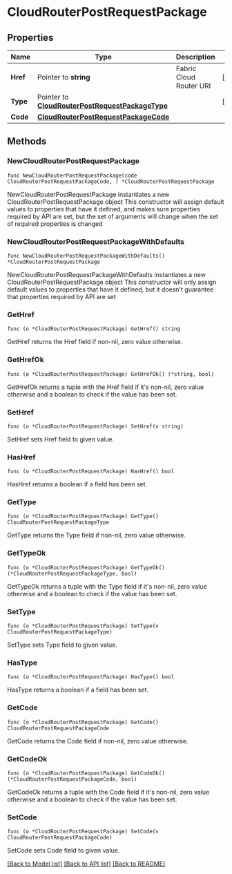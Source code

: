 # CloudRouterPostRequestPackage

## Properties

Name | Type | Description | Notes
------------ | ------------- | ------------- | -------------
**Href** | Pointer to **string** | Fabric Cloud Router URI | [optional] 
**Type** | Pointer to [**CloudRouterPostRequestPackageType**](CloudRouterPostRequestPackageType.md) |  | [optional] 
**Code** | [**CloudRouterPostRequestPackageCode**](CloudRouterPostRequestPackageCode.md) |  | 

## Methods

### NewCloudRouterPostRequestPackage

`func NewCloudRouterPostRequestPackage(code CloudRouterPostRequestPackageCode, ) *CloudRouterPostRequestPackage`

NewCloudRouterPostRequestPackage instantiates a new CloudRouterPostRequestPackage object
This constructor will assign default values to properties that have it defined,
and makes sure properties required by API are set, but the set of arguments
will change when the set of required properties is changed

### NewCloudRouterPostRequestPackageWithDefaults

`func NewCloudRouterPostRequestPackageWithDefaults() *CloudRouterPostRequestPackage`

NewCloudRouterPostRequestPackageWithDefaults instantiates a new CloudRouterPostRequestPackage object
This constructor will only assign default values to properties that have it defined,
but it doesn't guarantee that properties required by API are set

### GetHref

`func (o *CloudRouterPostRequestPackage) GetHref() string`

GetHref returns the Href field if non-nil, zero value otherwise.

### GetHrefOk

`func (o *CloudRouterPostRequestPackage) GetHrefOk() (*string, bool)`

GetHrefOk returns a tuple with the Href field if it's non-nil, zero value otherwise
and a boolean to check if the value has been set.

### SetHref

`func (o *CloudRouterPostRequestPackage) SetHref(v string)`

SetHref sets Href field to given value.

### HasHref

`func (o *CloudRouterPostRequestPackage) HasHref() bool`

HasHref returns a boolean if a field has been set.

### GetType

`func (o *CloudRouterPostRequestPackage) GetType() CloudRouterPostRequestPackageType`

GetType returns the Type field if non-nil, zero value otherwise.

### GetTypeOk

`func (o *CloudRouterPostRequestPackage) GetTypeOk() (*CloudRouterPostRequestPackageType, bool)`

GetTypeOk returns a tuple with the Type field if it's non-nil, zero value otherwise
and a boolean to check if the value has been set.

### SetType

`func (o *CloudRouterPostRequestPackage) SetType(v CloudRouterPostRequestPackageType)`

SetType sets Type field to given value.

### HasType

`func (o *CloudRouterPostRequestPackage) HasType() bool`

HasType returns a boolean if a field has been set.

### GetCode

`func (o *CloudRouterPostRequestPackage) GetCode() CloudRouterPostRequestPackageCode`

GetCode returns the Code field if non-nil, zero value otherwise.

### GetCodeOk

`func (o *CloudRouterPostRequestPackage) GetCodeOk() (*CloudRouterPostRequestPackageCode, bool)`

GetCodeOk returns a tuple with the Code field if it's non-nil, zero value otherwise
and a boolean to check if the value has been set.

### SetCode

`func (o *CloudRouterPostRequestPackage) SetCode(v CloudRouterPostRequestPackageCode)`

SetCode sets Code field to given value.



[[Back to Model list]](../README.md#documentation-for-models) [[Back to API list]](../README.md#documentation-for-api-endpoints) [[Back to README]](../README.md)


